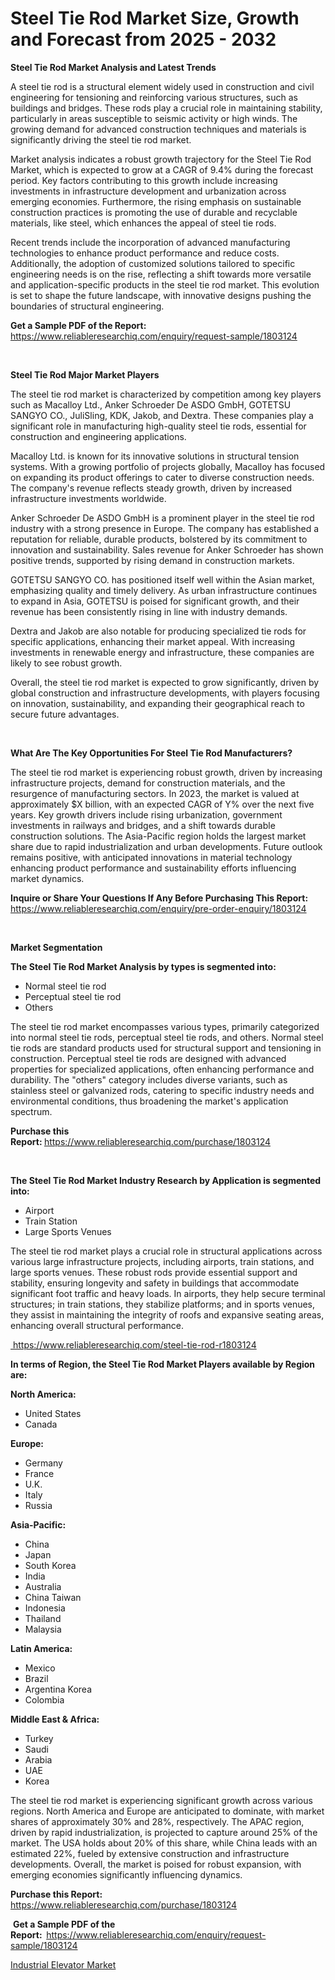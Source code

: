 <p><h1>Steel Tie Rod Market Size, Growth and Forecast from 2025 - 2032</h1></p><p><strong>Steel Tie Rod Market Analysis and Latest Trends</strong></p>
<p><p>A steel tie rod is a structural element widely used in construction and civil engineering for tensioning and reinforcing various structures, such as buildings and bridges. These rods play a crucial role in maintaining stability, particularly in areas susceptible to seismic activity or high winds. The growing demand for advanced construction techniques and materials is significantly driving the steel tie rod market.</p><p>Market analysis indicates a robust growth trajectory for the Steel Tie Rod Market, which is expected to grow at a CAGR of 9.4% during the forecast period. Key factors contributing to this growth include increasing investments in infrastructure development and urbanization across emerging economies. Furthermore, the rising emphasis on sustainable construction practices is promoting the use of durable and recyclable materials, like steel, which enhances the appeal of steel tie rods.</p><p>Recent trends include the incorporation of advanced manufacturing technologies to enhance product performance and reduce costs. Additionally, the adoption of customized solutions tailored to specific engineering needs is on the rise, reflecting a shift towards more versatile and application-specific products in the steel tie rod market. This evolution is set to shape the future landscape, with innovative designs pushing the boundaries of structural engineering.</p></p>
<p><strong>Get a Sample PDF of the Report:&nbsp;</strong> <a href="https://www.reliableresearchiq.com/enquiry/request-sample/1803124?utm_campaign=2309&utm_medium=2&utm_source=Github&utm_content=ia&utm_term=19022025&utm_id=steel-tie-rod">https://www.reliableresearchiq.com/enquiry/request-sample/1803124</a></p>
<p>&nbsp;</p>
<p><strong>Steel Tie Rod Major Market Players</strong></p>
<p><p>The steel tie rod market is characterized by competition among key players such as Macalloy Ltd., Anker Schroeder De ASDO GmbH, GOTETSU SANGYO CO., JuliSling, KDK, Jakob, and Dextra. These companies play a significant role in manufacturing high-quality steel tie rods, essential for construction and engineering applications.</p><p>Macalloy Ltd. is known for its innovative solutions in structural tension systems. With a growing portfolio of projects globally, Macalloy has focused on expanding its product offerings to cater to diverse construction needs. The company's revenue reflects steady growth, driven by increased infrastructure investments worldwide.</p><p>Anker Schroeder De ASDO GmbH is a prominent player in the steel tie rod industry with a strong presence in Europe. The company has established a reputation for reliable, durable products, bolstered by its commitment to innovation and sustainability. Sales revenue for Anker Schroeder has shown positive trends, supported by rising demand in construction markets.</p><p>GOTETSU SANGYO CO. has positioned itself well within the Asian market, emphasizing quality and timely delivery. As urban infrastructure continues to expand in Asia, GOTETSU is poised for significant growth, and their revenue has been consistently rising in line with industry demands.</p><p>Dextra and Jakob are also notable for producing specialized tie rods for specific applications, enhancing their market appeal. With increasing investments in renewable energy and infrastructure, these companies are likely to see robust growth.</p><p>Overall, the steel tie rod market is expected to grow significantly, driven by global construction and infrastructure developments, with players focusing on innovation, sustainability, and expanding their geographical reach to secure future advantages.</p></p>
<p>&nbsp;</p>
<p><strong>What Are The Key Opportunities For Steel Tie Rod Manufacturers?</strong></p>
<p><p>The steel tie rod market is experiencing robust growth, driven by increasing infrastructure projects, demand for construction materials, and the resurgence of manufacturing sectors. In 2023, the market is valued at approximately $X billion, with an expected CAGR of Y% over the next five years. Key growth drivers include rising urbanization, government investments in railways and bridges, and a shift towards durable construction solutions. The Asia-Pacific region holds the largest market share due to rapid industrialization and urban developments. Future outlook remains positive, with anticipated innovations in material technology enhancing product performance and sustainability efforts influencing market dynamics.</p></p>
<p><strong>Inquire or Share Your Questions If Any Before Purchasing This Report:</strong> <a href="https://www.reliableresearchiq.com/enquiry/pre-order-enquiry/1803124?utm_campaign=2309&utm_medium=2&utm_source=Github&utm_content=ia&utm_term=19022025&utm_id=steel-tie-rod">https://www.reliableresearchiq.com/enquiry/pre-order-enquiry/1803124</a></p>
<p>&nbsp;</p>
<p><strong>Market Segmentation</strong></p>
<p><strong>The Steel Tie Rod Market Analysis by types is segmented into:</strong></p>
<p><ul><li>Normal steel tie rod</li><li>Perceptual steel tie rod</li><li>Others</li></ul></p>
<p><p>The steel tie rod market encompasses various types, primarily categorized into normal steel tie rods, perceptual steel tie rods, and others. Normal steel tie rods are standard products used for structural support and tensioning in construction. Perceptual steel tie rods are designed with advanced properties for specialized applications, often enhancing performance and durability. The "others" category includes diverse variants, such as stainless steel or galvanized rods, catering to specific industry needs and environmental conditions, thus broadening the market's application spectrum.</p></p>
<p><strong>Purchase this Report:&nbsp;</strong><a href="https://www.reliableresearchiq.com/purchase/1803124?utm_campaign=2309&utm_medium=2&utm_source=Github&utm_content=ia&utm_term=19022025&utm_id=steel-tie-rod">https://www.reliableresearchiq.com/purchase/1803124</a></p>
<p>&nbsp;</p>
<p><strong>The Steel Tie Rod Market Industry Research by Application is segmented into:</strong></p>
<p><ul><li>Airport</li><li>Train Station</li><li>Large Sports Venues</li></ul></p>
<p><p>The steel tie rod market plays a crucial role in structural applications across various large infrastructure projects, including airports, train stations, and large sports venues. These robust rods provide essential support and stability, ensuring longevity and safety in buildings that accommodate significant foot traffic and heavy loads. In airports, they help secure terminal structures; in train stations, they stabilize platforms; and in sports venues, they assist in maintaining the integrity of roofs and expansive seating areas, enhancing overall structural performance.</p></p>
<p><a href="https://www.reliableresearchiq.com/steel-tie-rod-r1803124?utm_campaign=2309&utm_medium=2&utm_source=Github&utm_content=ia&utm_term=19022025&utm_id=steel-tie-rod">&nbsp;https://www.reliableresearchiq.com/steel-tie-rod-r1803124</a></p>
<p><strong>In terms of Region, the Steel Tie Rod Market Players available by Region are:</strong></p>
<p>
    <p> <strong> North America: </strong>
        <ul>
            <li>United States</li>
            <li>Canada</li>
        </ul>
        </p> 
    <p> <strong> Europe: </strong>
        <ul>
            <li>Germany</li>
            <li>France</li>
            <li>U.K.</li>
            <li>Italy</li>
            <li>Russia</li>
        </ul>
        </p> 
    <p> <strong> Asia-Pacific: </strong>
        <ul>
            <li>China</li>
            <li>Japan</li>
            <li>South Korea</li>
            <li>India</li>
            <li>Australia</li>
            <li>China Taiwan</li>
            <li>Indonesia</li>
            <li>Thailand</li>
            <li>Malaysia</li>
        </ul>
        </p> 
    <p> <strong> Latin America: </strong>
        <ul>
            <li>Mexico</li>
            <li>Brazil</li>
            <li>Argentina Korea</li>
            <li>Colombia</li>
        </ul>
        </p> 
    <p> <strong> Middle East & Africa: </strong>
        <ul>
            <li>Turkey</li>
            <li>Saudi</li>
            <li>Arabia</li>
            <li>UAE</li>
            <li>Korea</li>
        </ul>
    </p>
    </p>
<p><p>The steel tie rod market is experiencing significant growth across various regions. North America and Europe are anticipated to dominate, with market shares of approximately 30% and 28%, respectively. The APAC region, driven by rapid industrialization, is projected to capture around 25% of the market. The USA holds about 20% of this share, while China leads with an estimated 22%, fueled by extensive construction and infrastructure developments. Overall, the market is poised for robust expansion, with emerging economies significantly influencing dynamics.</p></p>
<p><strong>Purchase this Report: </strong><a href="https://www.reliableresearchiq.com/purchase/1803124?utm_campaign=2309&utm_medium=2&utm_source=Github&utm_content=ia&utm_term=19022025&utm_id=steel-tie-rod">https://www.reliableresearchiq.com/purchase/1803124</a></p>
<p>&nbsp;<strong>Get a Sample PDF of the Report:&nbsp;&nbsp;</strong><a href="https://www.reliableresearchiq.com/enquiry/request-sample/1803124?utm_campaign=2309&utm_medium=2&utm_source=Github&utm_content=ia&utm_term=19022025&utm_id=steel-tie-rod">https://www.reliableresearchiq.com/enquiry/request-sample/1803124</a></p>
<p><strong></strong></p>
<p><p><a href="https://github.com/triattwood9919/Market-Research-Report-List-1/blob/main/industrial-elevator-market.md?utm_campaign=2309&utm_medium=2&utm_source=Github&utm_content=ia&utm_term=19022025&utm_id=steel-tie-rod">Industrial Elevator Market</a></p></p>